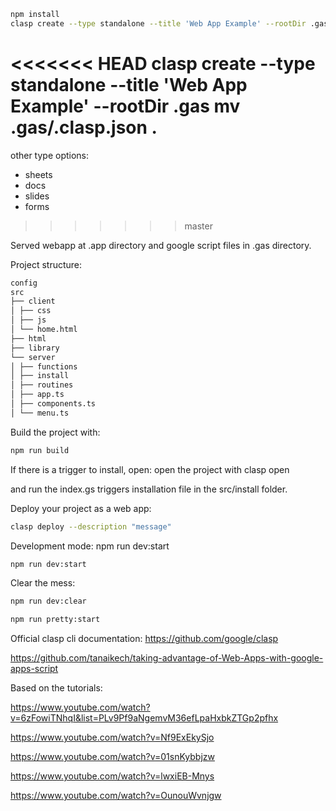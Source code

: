 ```bash
npm install
clasp create --type standalone --title 'Web App Example' --rootDir .gas && mv .gas/.clasp.json .
```

<<<<<<< HEAD
clasp create --type standalone --title 'Web App Example' --rootDir .gas
mv .gas/.clasp.json .
=======
other type options:

- sheets
- docs
- slides
- forms
>>>>>>> master

Served webapp at .app directory and google script files in .gas directory.

Project structure:

```bash
config
src
├── client
│ ├── css
│ ├── js
│ └── home.html
├── html
├── library
└── server
│ ├── functions
│ ├── install
│ ├── routines
│ ├── app.ts
│ ├── components.ts
│ └── menu.ts
```

Build the project with:

```bash
npm run build
```

If there is a trigger to install, open:
open the project with
clasp open

and run the index.gs triggers installation file in the src/install folder.

Deploy your project as a web app:

```bash
clasp deploy --description "message"
```

Development mode:
npm run dev:start

```bash
npm run dev:start
```

Clear the mess:

```bash
npm run dev:clear
```

```bash
npm run pretty:start
```

Official clasp cli documentation:
https://github.com/google/clasp

https://github.com/tanaikech/taking-advantage-of-Web-Apps-with-google-apps-script


Based on the tutorials:

https://www.youtube.com/watch?v=6zFowiTNhqI&list=PLv9Pf9aNgemvM36efLpaHxbkZTGp2pfhx

https://www.youtube.com/watch?v=Nf9ExEkySjo

https://www.youtube.com/watch?v=01snKybbjzw

https://www.youtube.com/watch?v=lwxiEB-Mnys

https://www.youtube.com/watch?v=OunouWvnjgw
